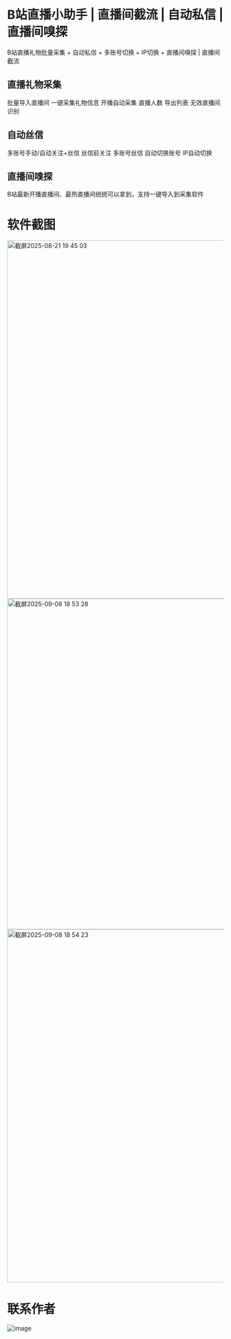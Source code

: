 # B站直播小助手 | 直播间截流 | 自动私信 | 直播间嗅探

B站直播礼物批量采集 + 自动私信 + 多账号切换 + IP切换 + 直播间嗅探 | 直播间截流

## 直播礼物采集
批量导入直播间
一键采集礼物信息
开播自动采集
直播人数
导出列表
无效直播间识别

## 自动丝信
多账号手动/自动关注+丝信
丝信前关注
多账号丝信
自动切换账号
IP自动切换

## 直播间嗅探

B站最新开播直播间、最热直播间统统可以拿到，支持一键导入到采集软件

# 软件截图
<img width="1279" height="834" alt="截屏2025-08-21 19 45 03" src="https://github.com/user-attachments/assets/0befc934-5593-44f1-a016-d415e5cb0a25" />

<img width="1280" height="770" alt="截屏2025-09-08 18 53 28" src="https://github.com/user-attachments/assets/0d8f1c55-a9de-4e46-9d30-b61a3511c6c9" />
<img width="1097" height="822" alt="截屏2025-09-08 18 54 23" src="https://github.com/user-attachments/assets/12cc4a13-f662-4622-8836-3b0d9b7b671e" />

# 联系作者

![image](https://github.com/user-attachments/assets/78c8aa5c-5095-4e21-9ce1-96f6b02d1a8d)
